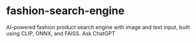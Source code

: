 # fashion-search-engine
AI-powered fashion product search engine with image and text input, built using CLIP, ONNX, and FAISS.          Ask ChatGPT
